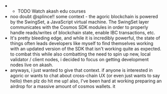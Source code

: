 -
	- TODO Watch akash edu courses
- noo doubt @splince!! some context - the agoric blockchain is powered by the SwingSet, a JavaScript virtual machine. The SwingSet layer communicates with the Cosmos SDK modules in order to properly handle reads/writes of blockchain state, enable IBC transactions, etc.
- It's pretty bleeding edge, and while it is incredibly powerful, the state of things often leads developers like myself to find themselves working with an updated version of the SDK that isn't working quite as expected. to combat this while also combatting the need to spin up new, local validator / client nodes, i decided to focus on getting development nodes live on akash.
- anyways, i just wanted to give that context. if anyone is interested in agoric or wants to chat about cross-chain UX (or even just wants to say hello) then plz do hit me up! also, I've been hard at working preparing an airdrop for a massive amount of cosmos wallets. it
